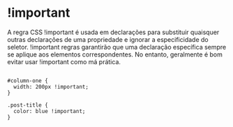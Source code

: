 # !important

A regra CSS !important é usada em declarações para substituir quaisquer outras declarações de uma propriedade e ignorar a especificidade do seletor. !important regras garantirão que uma declaração específica sempre se aplique aos elementos correspondentes. No entanto, geralmente é bom evitar usar !important como má prática.

```

#column-one {
  width: 200px !important;
}

.post-title {
  color: blue !important;
}
```
